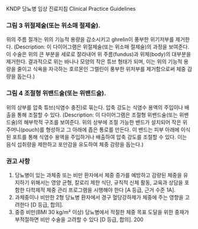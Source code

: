 KNDP 당뇨병 임상 진료지침 Clinical Practice Guidelines

### 그림 3 위절제술(또는 위소매 절제술).
위의 주름 절개는 위의 기능적 용량을 감소시키고 ghrelin이 풍부한 위기저부를 제거한다.
(Description: 이 다이어그램은 위절제술(또는 위소매 절제술)의 과정을 보여준다. 이 수술은 위의 큰 부분을 세로로 잘라내어 위 주름(fundus)과 위체(body)의 대부분을 제거한다. 결과적으로 위는 바나나 모양의 작은 튜브 형태가 되며, 이는 위의 기능적 용량을 줄이고 식욕을 자극하는 호르몬인 그렐린이 풍부한 위저부를 제거함으로써 체중 감량을 돕는다.)

### 그림 4 조절형 위밴드술(또는 위밴드술).
위의 상부를 압축 튜브(식염수 충진)로 묶는다. 압축 강도는 식염수 용액의 주입이나 배출을 통해 조절할 수 있다.
(Description: 이 다이어그램은 조절형 위밴드술(또는 위밴드술)의 해부학적 구조를 보여준다. 위의 상부에 조절 가능한 밴드가 설치되어 작은 위 주머니(pouch)를 형성하고 그 아래에 좁은 통로를 만든다. 이 밴드는 피부 아래에 이식된 포트를 통해 식염수 용액을 주입하거나 배출하여 압축 강도를 조절할 수 있다. 이는 음식 섭취량을 제한하고 포만감을 유도하여 체중 감량을 돕는다.)

### 권고 사항

1.  당뇨병이 있는 과체중 또는 비만 환자에서 체중 증가를 예방하고 감량된 체중을 유지하기 위해서는 영양 균형, 칼로리 제한 식단, 규칙적 신체 활동, 교육과 상담을 포함한 다학제적 체중 관리 프로그램을 시행해야 한다 [A 등급, 근거 수준 1A].
2.  과체중이나 비만한 2형 당뇨병 환자에서 경구 혈당강하제가 체중에 주는 영향을 고려한다 [D 등급, 합의].
3.  중증 비만(BMI 30 kg/m² 이상) 당뇨병에서 적절한 체중 목표 도달을 위한 중재가 부적절하면 비만 수술을 고려할 수 있다 [D 등급, 합의].
<PAGE>200